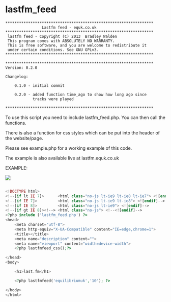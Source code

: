 lastfm_feed
===========


    *****************************************************************
                    Lastfm feed - equk.co.uk
    *****************************************************************
     lastfm feed - Copyright (C) 2013  Bradley Walden
     This program comes with ABSOLUTELY NO WARRANTY.
     This is free software, and you are welcome to redistribute it
     under certain conditions. See GNU GPLv3.
    *****************************************************************

    *****************************************************************
    Version: 0.2.0

    Changelog:

        0.1.0 - initial commit

        0.2.0 - added function time_ago to show how long ago since
                tracks were played

    *****************************************************************

  To use this script you need to include lastfm_feed.php.
  You can then call the functions.

  There is also a function for css styles which can be put into
  the header of the website/page.

  Please see example.php for a working example of this code.

  The example is also available live at lastfm.equk.co.uk


EXAMPLE:

![](https://raw.github.com/equk/lastfm_feed/master/example_screenshot.png)

```php

<!DOCTYPE html>
<!--[if lt IE 7]>      <html class="no-js lt-ie9 lt-ie8 lt-ie7"> <![endif]-->
<!--[if IE 7]>         <html class="no-js lt-ie9 lt-ie8"> <![endif]-->
<!--[if IE 8]>         <html class="no-js lt-ie9"> <![endif]-->
<!--[if gt IE 8]><!--> <html class="no-js"> <!--<![endif]-->
<?php include ('lastfm_feed.php') ?>
<head>
    <meta charset="utf-8">
    <meta http-equiv="X-UA-Compatible" content="IE=edge,chrome=1">
    <title></title>
    <meta name="description" content="">
    <meta name="viewport" content="width=device-width">
    <?php lastfmfeed_css();?>

</head>
<body>

    <h1>last.fm</h1>

    <?php lastfmfeed('equilibriumuk','10'); ?>

</body>
</html>

```